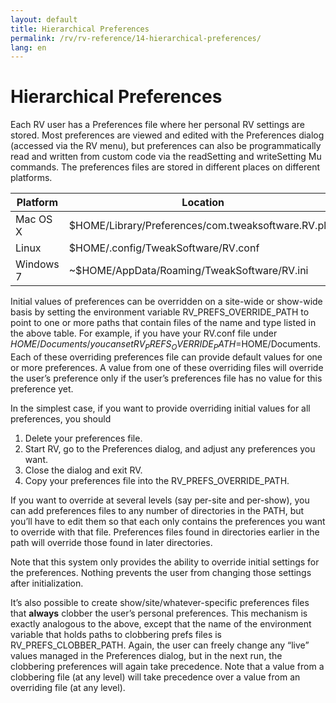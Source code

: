 ```yaml
---
layout: default
title: Hierarchical Preferences
permalink: /rv/rv-reference/14-hierarchical-preferences/
lang: en
---
```


# Hierarchical Preferences

Each RV user has a Preferences file where her personal RV settings are stored. Most preferences are viewed and edited with the Preferences dialog (accessed via the RV menu), but preferences can also be programmatically read and written from custom code via the readSetting and writeSetting Mu commands. The preferences files are stored in different places on different platforms.

| **Platform** | **Location** |
|-|-|
| Mac OS X | $HOME/Library/Preferences/com.tweaksoftware.RV.plist |
| Linux | $HOME/.config/TweakSoftware/RV.conf                  |
| Windows 7 | ~$HOME/AppData/Roaming/TweakSoftware/RV.ini |

Initial values of preferences can be overridden on a site-wide or show-wide basis by setting the environment variable RV_PREFS_OVERRIDE_PATH to point to one or more paths that contain files of the name and type listed in the above table. For example, if you have your RV.conf file under $HOME/Documents/ you can set RV_PREFS_OVERRIDE_PATH=$HOME/Documents. Each of these overriding preferences file can provide default values for one or more preferences. A value from one of these overriding files will override the user’s preference only if the user’s preferences file has no value for this preference yet.

In the simplest case, if you want to provide overriding initial values for all preferences, you should

1. Delete your preferences file.
2. Start RV, go to the Preferences dialog, and adjust any preferences you want.
3. Close the dialog and exit RV.
4. Copy your preferences file into the RV_PREFS_OVERRIDE_PATH.

If you want to override at several levels (say per-site and per-show), you can add preferences files to any number of directories in the PATH, but you’ll have to edit them so that each only contains the preferences you want to override with that file. Preferences files found in directories earlier in the path will override those found in later directories.

Note that this system only provides the ability to override initial settings for the preferences. Nothing prevents the user from changing those settings after initialization.

It’s also possible to create show/site/whatever-specific preferences files that **always** clobber the user’s personal preferences. This mechanism is exactly analogous to the above, except that the name of the environment variable that holds paths to clobbering prefs files is RV_PREFS_CLOBBER_PATH. Again, the user can freely change any “live” values managed in the Preferences dialog, but in the next run, the clobbering preferences will again take precedence. Note that a value from a clobbering file (at any level) will take precedence over a value from an overriding file (at any level).
